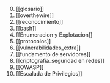 0. [[glosario]]
1. [[overthewire]]
2. [[reconocimiento]]
3. [[bash]]
4. [[Enumeracion y Explotacion]]
5. [[protocolos]]
6. [[vulnerabilidades_extra]]
7. [[fundamento de servidores]]
8. [[criptografia_seguridad en redes]]
9. [[OWASP]]
10. [[Escalada de Privilegios]]